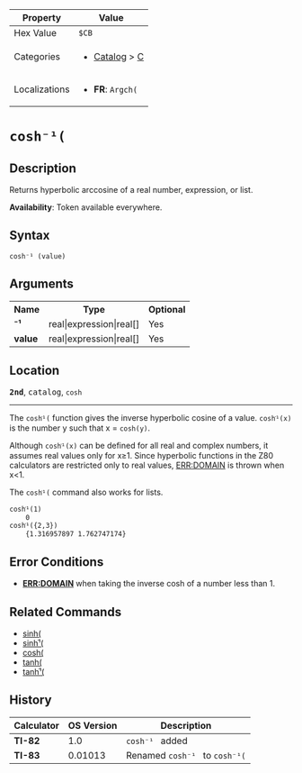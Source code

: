 | Property      | Value |
|---------------|-------|
| Hex Value     | `$CB`|
| Categories    | <ul><li>[Catalog](<../categories/Catalog.md>) > [C](<../categories/Catalog.md#C>)</li></ul> |
| Localizations | <ul><li><b>FR</b>: `Argch(`</li></ul> |

# `cosh⁻¹(`

## Description
Returns hyperbolic arccosine of a real number, expression, or list.


<b>Availability</b>: Token available everywhere.

## Syntax
`cosh⁻¹ (value)`

## Arguments
<table>
<tr><th>Name</th><th>Type</th><th>Optional</th></tr>

<tr><td><b>⁻¹</b></td><td>real|expression|real[]</td><td>Yes</td></tr>

<tr><td><b>value</b></td><td>real|expression|real[]</td><td>Yes</td></tr>

</table>

## Location
<tt><kbd><b>2nd</b></kbd></tt>, <kbd>catalog</kbd>, `cosh`
<hr>

The `coshֿ¹(` function gives the inverse hyperbolic cosine of a value. `coshֿ¹(x)` is the number y such that x = `cosh(y)`.

Although `coshֿ¹(x)` can be defined for all real and complex numbers, it assumes real values only for x≥1. Since hyperbolic functions in the Z80 calculators are restricted only to real values, [ERR:DOMAIN](/errors#domain) is thrown when x<1.

The `coshֿ¹(` command also works for lists.

```ti-basic
coshֿ¹(1)
    0
coshֿ¹({2,3})
    {1.316957897 1.762747174}
```

## Error Conditions

*   **[ERR:DOMAIN](/errors#domain)** when taking the inverse cosh of a number less than 1.

## Related Commands

*   [sinh(](/sinh)
*   [sinhֿ¹(](/arsinh)
*   [cosh(](/cosh)
*   [tanh(](/tanh)
*   [tanhֿ¹(](/artanh)

## History
| Calculator | OS Version | Description |
|------------|------------|-------------|
| <b>TI-82</b> | 1.0 | `cosh⁻¹ ` added |
| <b>TI-83</b> | 0.01013 | Renamed `cosh⁻¹ ` to `cosh⁻¹(`



